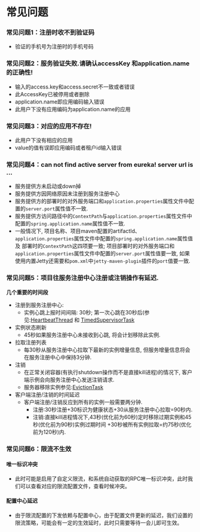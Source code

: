 # 常见问题

### 常见问题1：注册时收不到验证码

- 验证的手机号为注册时的手机号码
### 常见问题2：服务验证失败.请确认accessKey 和application.name的正确性! 

- 输入的access.key和access.secret不一致或者错误
- 此AccessKey已被停用或者删除
- application.name即应用编码输入错误
- 此用户下没有应用编码为application.name的应用
### 常见问题3：对应的应用不存在! 

- 此用户下没有相应的应用
- value的值有误即应用编码或者租户id输入错误
### 常见问题4：can not find active server from eureka! server url is ...

- 服务提供方未启动或down掉
- 服务提供方因网络原因未注册到服务注册中心
- 服务提供方的部署时的对外服务端口和`application.properties`属性文件中配置的`server.port`属性值不一致.
- 服务提供方访问路径中的`ContextPath`与`application.properties`属性文件中配置的`spring.application.name`属性值不一致.
- 一般情况下, 项目名称、项目maven配置的artifactId、`application.properties`属性文件中配置的`spring.application.name`属性值 及 部署时的`ContextPath`这四项要一致; 项目部署时的对外服务端口和`application.properties`属性文件中配置的`server.port`属性值要一致, 如果使用内置Jetty还需要和`pom.xml`中`jetty-maven-plugin`插件的`port`值要一致.

### 常见问题5：项目往服务注册中心注册或注销操作有延迟.
**几个重要的时间段**

- 注册到服务注册中心:
	- 实例心跳上报时间间隔: 30秒; 第一次心跳在30秒后(参见:[HeartbeatThread](com.netflix.discovery.DiscoveryClient.initScheduledTasks() "HeartbeatThread") 和 [TimedSupervisorTask](com.netflix.discovery.TimedSupervisorTask.TimedSupervisorTask ("TimedSupervisorTask"))	
- 实例状态刷新
	- 45秒如果服务注册中心未接收到心跳, 将会计划移除此实例.
- 拉取注册列表
	- 每30秒从服务注册中心拉取下最新的实例增量信息, 但服务增量信息将会在服务注册中心中保持3分钟.
- 注销
	- 在正常关闭容器(有执行shutdown操作而不是直接kill进程)的情况下, 客户端示例会向服务注册中心发送注销请求.
	- 服务器移除实例参见:[EvictionTask](com.netflix.eureka.registry.AbstractInstanceRegistry.EvictionTask "EvictionTask")
- 客户端注册/注销的时间延迟
	- 客户端注册/注销反应到所有的实例一般需要两分钟.
		- 注册:30秒注册+30标识为健康状态+30从服务注册中心拉取=90秒内.
		- 注销:直接kill进程情况下,43秒(优化前为60秒)定时移除过期实例和45秒(优化前为90秒)实例过期时间 +30秒被所有实例拉取=约75秒(优化前为120秒)内.
### 常见问题6：限流不生效
#### 唯一标识冲突
- 此时可能是启用了自定义限流，和系统自动获取的RPC唯一标识冲突，此时我们可以查看对应的限流配置文件，查看时候冲突。
#### 配置中心延迟
- 由于限流配置的下发依赖与配置中心，由于配置文件更新的延迟，我们设置的限流策略，可能会有一定的生效延时，此时只需要等待一会儿即可生效。